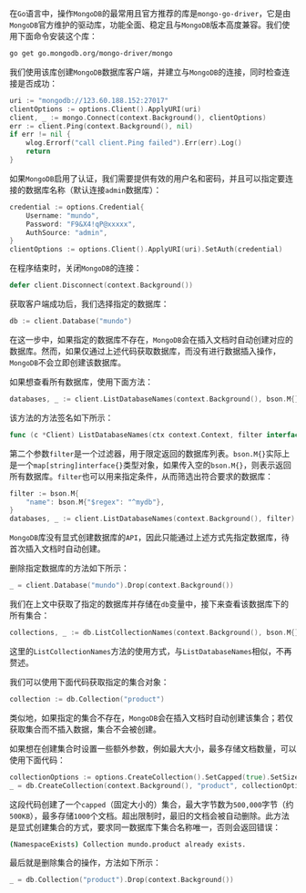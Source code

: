 在`Go`语言中，操作`MongoDB`的最常用且官方推荐的库是`mongo-go-driver`，它是由`MongoDB`官方维护的驱动库，功能全面、稳定且与`MongoDB`版本高度兼容。我们使用下面命令安装这个库：

```sh
go get go.mongodb.org/mongo-driver/mongo
```

我们使用该库创建`MongoDB`数据库客户端，并建立与`MongoDB`的连接，同时检查连接是否成功：

```go
uri := "mongodb://123.60.188.152:27017"
clientOptions := options.Client().ApplyURI(uri)
client, _ := mongo.Connect(context.Background(), clientOptions)
err := client.Ping(context.Background(), nil)
if err != nil {
	wlog.Errorf("call client.Ping failed").Err(err).Log()
    return
}
```

如果`MongoDB`启用了认证，我们需要提供有效的用户名和密码，并且可以指定要连接的数据库名称（默认连接`admin`数据库）：

```go
credential := options.Credential{
	Username: "mundo",
	Password: "F9&X4!qP@xxxxx",
	AuthSource: "admin",
}
clientOptions := options.Client().ApplyURI(uri).SetAuth(credential)
```

在程序结束时，关闭`MongoDB`的连接：

```go
defer client.Disconnect(context.Background())
```

获取客户端成功后，我们选择指定的数据库：

```go
db := client.Database("mundo")
```

在这一步中，如果指定的数据库不存在，`MongoDB`会在插入文档时自动创建对应的数据库。然而，如果仅通过上述代码获取数据库，而没有进行数据插入操作，`MongoDB`不会立即创建该数据库。

如果想查看所有数据库，使用下面方法：

```go
databases, _ := client.ListDatabaseNames(context.Background(), bson.M{})
```

该方法的方法签名如下所示：

```go
func (c *Client) ListDatabaseNames(ctx context.Context, filter interface{}, opts ...*options.ListDatabasesOptions) ([]string, error)
```

第二个参数`filter`是一个过滤器，用于限定返回的数据库列表。`bson.M{}`实际上是一个`map[string]interface{}`类型对象，如果传入空的`bson.M{}`，则表示返回所有数据库。`filter`也可以用来指定条件，从而筛选出符合要求的数据库：

```go
filter := bson.M{
	"name": bson.M{"$regex": "^mydb"},
}
databases, _ := client.ListDatabaseNames(context.Background(), filter)
```

`MongoDB`库没有显式创建数据库的`API`，因此只能通过上述方式先指定数据库，待首次插入文档时自动创建。

删除指定数据库的方法如下所示：

```go
_ = client.Database("mundo").Drop(context.Background())
```

我们在上文中获取了指定的数据库并存储在`db`变量中，接下来查看该数据库下的所有集合：

```go
collections, _ := db.ListCollectionNames(context.Background(), bson.M{})
```

这里的`ListCollectionNames`方法的使用方式，与`ListDatabaseNames`相似，不再赘述。

我们可以使用下面代码获取指定的集合对象：

```go
collection := db.Collection("product")
```

类似地，如果指定的集合不存在，`MongoDB`会在插入文档时自动创建该集合；若仅获取集合而不插入数据，集合不会被创建。

如果想在创建集合时设置一些额外参数，例如最大大小，最多存储文档数量，可以使用下面代码：

```go
collectionOptions := options.CreateCollection().SetCapped(true).SetSizeInBytes(500000).SetMaxDocuments(1000)
_ = db.CreateCollection(context.Background(), "product", collectionOptions)
```

这段代码创建了一个`capped`（固定大小的）集合，最大字节数为`500,000`字节（约`500KB`），最多存储`1000`个文档。超出限制时，最旧的文档会被自动删除。此方法是显式创建集合的方式，要求同一数据库下集合名称唯一，否则会返回错误：

```sh
(NamespaceExists) Collection mundo.product already exists.
```

最后就是删除集合的操作，方法如下所示：

```go
_ = db.Collection("product").Drop(context.Background())
```

